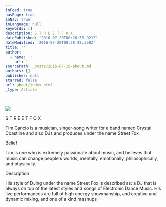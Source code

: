 ```yaml
---
inFeed: true
hasPage: true
inNav: true
inLanguage: null
keywords: []
description: S T R E E T F O X
datePublished: '2016-07-20T00:28:50.921Z'
dateModified: '2016-07-20T00:28:48.358Z'
title: ''
author:
  - name: ''
    url: ''
sourcePath: _posts/2016-07-19-about.md
authors: []
publisher: null
starred: false
url: about/index.html
_type: Article

---
```

![](https://the-grid-user-content.s3-us-west-2.amazonaws.com/fbcacb35-eaa6-4157-b135-cfffdcb108a4.gif)

S T R E E T F O X

Tim Cancio is a musician, singer-song writer for a band named Crystal Coastline and also DJs and produces under the name Street Fox 

Belief 

Tim is one who is extremely passionate about music, and believes that music can change people's worlds, mentally, emotionally, philosophically, and physically. 

Description 

His style of DJing under the name Street Fox is described as: a DJ that is always on top of the latest styles and songs of Electronic Dance Music. His live performances are full of high energy showmanship, and creative and dynamic mixing, and one of a kind mashups